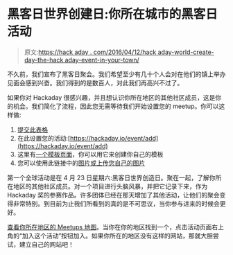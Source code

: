 # 黑客日世界创建日:你所在城市的黑客日活动

> 原文:[https://hack aday . com/2016/04/12/hack aday-world-create-day-the-hack aday-event-in-your-town/](https://hackaday.com/2016/04/12/hackaday-world-create-day-the-hackaday-event-in-your-town/)

不久前，我们宣布了黑客日聚会。我们希望至少有几十个人会对在他们的镇上举办见面会感到兴奋。我们得到的是数百人，对此我们再高兴不过了。

如果你对 Hackaday 很感兴趣，并且想认识你所在地区的其他社区成员，这是你的机会。我们简化了流程，因此您无需等待我们开始设置您的 meetup。你可以这样做:

1.  [提交此表格](https://goo.gl/J8lGPQ)
2.  在此设置您的活动:[https://hackaday.io/event/add](https://hackaday.io/event/add)
3.  这里有[一个模板页面](https://hackaday.io/event/10664-hackaday-world-create-day-2016)，你可以用它来创建你自己的模板
4.  您可以使用此链接中的[图片或上传您自己的图片](https://hackaday.io/project/10664/gallery#b3848cd543afecbcde24d102a8e44b5d)

第一个全球活动是在 4 月 23 日星期六:黑客日世界创造日。聚在一起，了解你所在地区的其他社区成员。对一个项目进行头脑风暴，并把它记录下来，作为 Hackaday 奖的参赛作品。许多团体已经在那天增加了其他活动，让他们的聚会变得非常特别。到目前为止我们所看到的真的是不可思议，当你参与进来的时候会更好。

[查看你所在地区的 Meetups 地图](https://hackaday.io/meetups)。当你在你的地区找到一个，点击活动页面右上角的“加入这个活动”按钮加入。如果你所在的地区没有这样的网站，那就大胆尝试，建立自己的网站吧！